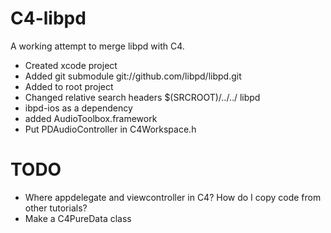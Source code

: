 C4-libpd
=========


A working attempt to merge libpd with C4. 




- Created xcode project
- Added git submodule git://github.com/libpd/libpd.git
- Added to root project
- Changed relative search headers  $(SRCROOT)/../../ libpd
- ibpd-ios as a dependency 
- added AudioToolbox.framework
- Put PDAudioController in C4Workspace.h

TODO
======

- Where appdelegate and viewcontroller in C4? How do I copy code from other tutorials?
- Make a C4PureData class
